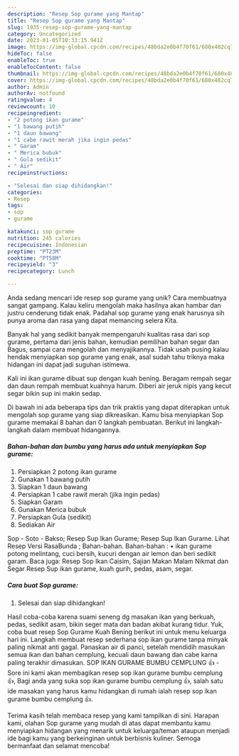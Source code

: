 ```yaml
---
description: "Resep Sop gurame yang Mantap"
title: "Resep Sop gurame yang Mantap"
slug: 1935-resep-sop-gurame-yang-mantap
category: Uncategorized
date: 2023-01-05T10:33:15.941Z
image: https://img-global.cpcdn.com/recipes/48bda2e0b4f70f61/680x482cq70/sop-gurame-foto-resep-utama.jpg
hideToc: false
enableToc: true
enableTocContent: false
thumbnail: https://img-global.cpcdn.com/recipes/48bda2e0b4f70f61/680x482cq70/sop-gurame-foto-resep-utama.jpg
cover: https://img-global.cpcdn.com/recipes/48bda2e0b4f70f61/680x482cq70/sop-gurame-foto-resep-utama.jpg
author: Admin
authorAv: notfound
ratingvalue: 4
reviewcount: 10
recipeingredient:
- "2 potong ikan gurame"
- "1 bawang putih"
- "1 daun bawang"
- "1 cabe rawit merah jika ingin pedas"
- " Garam"
- " Merica bubuk"
- " Gula sedikit"
- " Air"
recipeinstructions:

- "Selesai dan siap dihidangkan!"
categories:
- Resep
tags:
- sop
- gurame

katakunci: sop gurame 
nutrition: 245 calories
recipecuisine: Indonesian
preptime: "PT23M"
cooktime: "PT58M"
recipeyield: "3"
recipecategory: Lunch

---
```





Anda sedang mencari ide resep sop gurame yang unik? Cara membuatnya sangat gampang. Kalau keliru mengolah maka hasilnya akan hambar dan justru cenderung tidak enak. Padahal sop gurame yang enak harusnya sih punya aroma dan rasa yang dapat memancing selera Kita.





Banyak hal yang sedikit banyak mempengaruhi kualitas rasa dari sop gurame, pertama dari jenis bahan, kemudian pemilihan bahan segar dan Bagus, sampai cara mengolah dan menyajikannya. Tidak usah pusing kalau hendak menyiapkan sop gurame yang enak,      asal sudah tahu triknya maka hidangan ini dapat jadi suguhan istimewa.














Kali ini ikan gurame dibuat sup dengan kuah bening. Beragam rempah segar dan daun rempah membuat kuahnya harum. Diberi air jeruk nipis yang kecut segar bikin sup ini makin sedap.






Di bawah ini ada beberapa tips dan trik praktis yang dapat diterapkan untuk mengolah sop gurame yang siap dikreasikan. Kamu bisa menyiapkan Sop gurame memakai 8 bahan dan 0 langkah pembuatan. Berikut ini langkah-langkah dalam membuat hidangannya.

<!--inarticleads1-->

##### Bahan-bahan dan bumbu yang harus ada untuk menyiapkan Sop gurame:

1. Persiapkan 2 potong ikan gurame
1. Gunakan 1 bawang putih
1. Siapkan 1 daun bawang
1. Persiapkan 1 cabe rawit merah (jika ingin pedas)
1. Siapkan  Garam
1. Gunakan  Merica bubuk
1. Persiapkan  Gula (sedikit)
1. Sediakan  Air


Sop - Soto - Bakso; Resep Sup Ikan Gurame; Resep Sup Ikan Gurame. Lihat Resep Versi RasaBunda ; Bahan-bahan. Bahan-bahan : • ikan gurame potong melintang, cuci bersih, kucuri dengan air lemon dan beri sedikit garam. Baca juga: Resep Sop Ikan Caisim, Sajian Makan Malam Nikmat dan Segar Resep Sup ikan gurame, kuah gurih, pedas, asam, segar. 

<!--inarticleads2-->

##### Cara buat Sop gurame:


1. Selesai dan siap dihidangkan!

Hasil coba-coba karena suami seneng dg masakan ikan yang berkuah, pedas, sedikit asam, bikin seger mata dan badan akibat kurang tidur. Yuk, coba buat resep Sop Gurame Kuah Bening berikut ini untuk menu keluarga hari ini. Langkah membuat resep sederhana sop ikan gurame tanpa minyak paling nikmat anti gagal. Panaskan air di panci, setelah mendidih masukan semua ikan dan bahan cemplung, kecuali daun bawang dan cabe karna paling terakhir dimasukan. SOP IKAN GURAME BUMBU CEMPLUNG 👍 - Sore ini kami akan membagikan resep sop ikan gurame bumbu cemplung 👍, Bagi anda yang suka sop ikan gurame bumbu cemplung 👍, salah satu ide masakan yang harus kamu hidangkan di rumah ialah resep sop ikan gurame bumbu cemplung 👍. 

Terima kasih telah membaca resep yang kami tampilkan di sini. Harapan kami, olahan Sop gurame yang mudah di atas dapat membantu kamu menyiapkan hidangan yang menarik untuk keluarga/teman ataupun menjadi ide bagi kamu yang berkeinginan untuk berbisnis kuliner. Semoga bermanfaat dan selamat mencoba!
